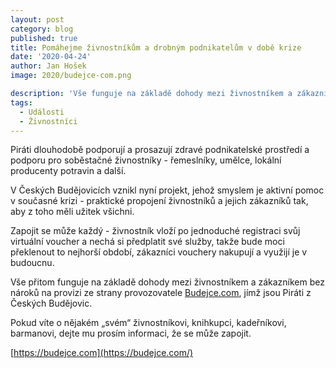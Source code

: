 ```yaml
---
layout: post
category: blog
published: true
title: Pomáhejme živnostníkům a drobným podnikatelům v době krize
date: '2020-04-24'
author: Jan Hošek
image: 2020/budejce-com.png

description: 'Vše funguje na základě dohody mezi živnostníkem a zákazníkem bez nároků na provizi ze strany provozovatele Budejce.com.'
tags:
  - Události
  - Živnostníci
---
```

Piráti dlouhodobě podporují a prosazují zdravé podnikatelské prostředí a podporu pro soběstačné živnostníky - řemeslníky, umělce, lokální producenty potravin a další.
 
V Českých Budějovicích vznikl nyní projekt, jehož smyslem je aktivní pomoc v současné krizi - praktické propojení živnostníků a jejich zákazníků tak, aby z toho měli užitek všichni.
 
Zapojit se může každý - živnostník vloží po jednoduché registraci svůj virtuální voucher a nechá si předplatit své služby, takže bude moci překlenout to nejhorší období, zákazníci vouchery nakupují a využijí je v budoucnu. 

Vše přitom funguje na základě dohody mezi živnostníkem a zákazníkem bez nároků na provizi ze strany provozovatele [Budejce.com](https://budejce.com/), jímž jsou Piráti z Českých Budějovic. 

Pokud víte o nějakém „svém“ živnostníkovi, knihkupci, kadeřníkovi, barmanovi, dejte mu prosím informaci, že se může zapojit.

[https://budejce.com](https://budejce.com/)